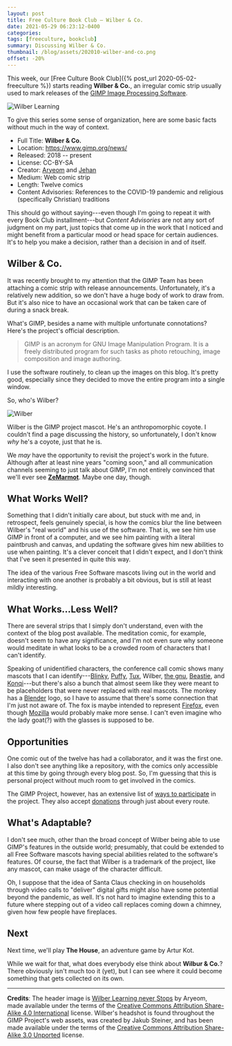 ```yaml
---
layout: post
title: Free Culture Book Club — Wilber & Co.
date: 2021-05-29 06:23:12-0400
categories:
tags: [freeculture, bookclub]
summary: Discussing Wilber & Co.
thumbnail: /blog/assets/202010-wilber-and-co.png
offset: -20%
---
```


This week, our [Free Culture Book Club]({% post_url 2020-05-02-freeculture %}) starts reading **Wilber & Co.**, an irregular comic strip usually used to mark releases of the [GIMP Image Processing Software](https://www.gimp.org/).

![Wilber Learning](/blog/assets/202010-wilber-and-co.png "Wilber Learning")

To give this series some sense of organization, here are some basic facts without much in the way of context.

 * Full Title:  **Wilber & Co.**
 * Location:  <https://www.gimp.org/news/>
 * Released:  2018 -- present
 * License:  CC-BY-SA
 * Creator:  [Aryeom](https://film.zemarmot.net/) and [Jehan](https://girinstud.io/en/)
 * Medium:  Web comic strip
 * Length:  Twelve comics
 * Content Advisories:  References to the COVID-19 pandemic and religious (specifically Christian) traditions

This should go without saying---even though I'm going to repeat it with every Book Club installment---but *Content Advisories* are not any sort of judgment on my part, just topics that come up in the work that I noticed and might benefit from a particular mood or head space for certain audiences.  It's to help you make a decision, rather than a decision in and of itself.

## Wilber & Co.

It was recently brought to my attention that the GIMP Team has been attaching a comic strip with release announcements.  Unfortunately, it's a relatively new addition, so we don't have a huge body of work to draw from.  But it's also nice to have an occasional work that can be taken care of during a snack break.

What's GIMP, besides a name with multiple unfortunate connotations?  Here's the project's official description.

 > GIMP is an acronym for GNU Image Manipulation Program. It is a freely distributed program for such tasks as photo retouching, image composition and image authoring.

I use the software routinely, to clean up the images on this blog.  It's pretty good, especially since they decided to move the entire program into a single window.

So, who's Wilber?

![Wilber](/blog/assets/gimp-wilber.svg "Wilber")

Wilber is the GIMP project mascot.  He's an anthropomorphic coyote.  I couldn't find a page discussing the history, so unfortunately, I don't know *why* he's a coyote, just that he is.

We *may* have the opportunity to revisit the project's work in the future.  Although after at least nine years "coming soon," and all communication channels seeming to just talk about GIMP, I'm not entirely convinced that we'll ever see [**ZeMarmot**](https://film.zemarmot.net/en/).  Maybe one day, though.

## What Works Well?

Something that I didn't initially care about, but stuck with me and, in retrospect, feels genuinely special, is how the comics blur the line between Wilber's "real world" and his use of the software.  That is, we see him use GIMP in front of a computer, and we see him painting with a literal paintbrush and canvas, and updating the software gives him new abilities to use when painting.  It's a clever conceit that I didn't expect, and I don't think that I've seen it presented in quite this way.

The idea of the various Free Software mascots living out in the world and interacting with one another is probably a bit obvious, but is still at least mildly interesting.

## What Works...Less Well?

There are several strips that I simply don't understand, even with the context of the blog post available.  The meditation comic, for example, doesn't seem to have any significance, and I'm not even sure why someone would meditate in what looks to be a crowded room of characters that I can't identify.

Speaking of unidentified characters, the conference call comic shows many mascots that I can identify---[Blinky](https://en.wikipedia.org/wiki/FreeDOS), [Puffy](https://en.wikipedia.org/wiki/OpenBSD), [Tux](https://en.wikipedia.org/wiki/Tux_(mascot)), Wilber, [the gnu](https://en.wikipedia.org/wiki/GNU_Project), [Beastie](https://en.wikipedia.org/wiki/BSD_Daemon), and [Konqi](https://en.wikipedia.org/wiki/KDE)---but there's also a bunch that almost seem like they were meant to be placeholders that were never replaced with real mascots.  The monkey has a [Blender](https://www.blender.org/) logo, so I have to assume that there's some connection that I'm just not aware of.  The fox is maybe intended to represent [Firefox](https://www.mozilla.org/en-US/firefox/new/), even though [Mozilla](https://en.wikipedia.org/wiki/Mozilla_(mascot)) would probably make more sense.  I can't even imagine who the lady goat(?) with the glasses is supposed to be.

## Opportunities

One comic out of the twelve has had a collaborator, and it was the first one.  I also don't see anything like a repository, with the comics only accessible at this time by going through every blog post.  So, I'm guessing that this is personal project without much room to get involved in the comics.

The GIMP Project, however, has an extensive list of [ways to participate](https://www.gimp.org/develop/) in the project.  They also accept [donations](https://www.gimp.org/donating/) through just about every route.

## What's Adaptable?

I don't see much, other than the broad concept of Wilber being able to use GIMP's features in the outside world; presumably, that could be extended to all Free Software mascots having special abilities related to the software's features.  Of course, the fact that Wilber is a trademark of the project, like any mascot, can make usage of the character difficult.

Oh, I suppose that the idea of Santa Claus checking in on households through video calls to "deliver" digital gifts might also have some potential beyond the pandemic, as well.  It's not hard to imagine extending this to a future where stepping out of a video call replaces coming down a chimney, given how few people have fireplaces.

## Next

Next time, we'll play **The House**, an adventure game by Artur Kot.

While we wait for that, what does everybody else think about **Wilbur & Co.**?  There obviously isn't much too it (yet), but I can see where it could become something that gets collected on its own.

* * *

**Credits**:  The header image is [Wilber Learning never Stops](https://www.gimp.org/news/2020/10/07/gimp-2-10-22-released/) by Aryeom, made available under the terms of the [Creative Commons Attribution Share-Alike 4.0 International](https://creativecommons.org/licenses/by-sa/4.0/) license.  Wilber's headshot is found throughout the GIMP Project's web assets, was created by Jakub Steiner, and has been made available under the terms of the [Creative Commons Attribution Share-Alike 3.0 Unported](https://creativecommons.org/licenses/by-sa/3.0/) license.
